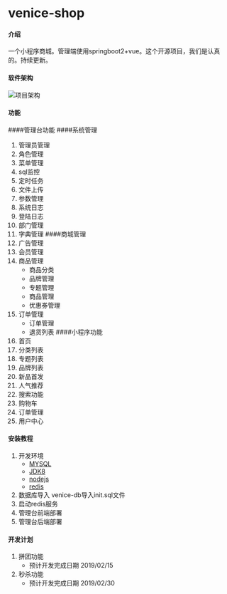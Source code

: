 # venice-shop

#### 介绍
一个小程序商城。管理端使用springboot2+vue。这个开源项目，我们是认真的。持续更新。

#### 软件架构
![项目架构](http://image.enfunly.com/images/venice-shop%20.jpg
)
#### 功能
####管理台功能
####系统管理
 1. 管理员管理
 2. 角色管理
 3. 菜单管理
 4. sql监控
 5. 定时任务
 6. 文件上传
 7. 参数管理
 8. 系统日志
 9. 登陆日志
 10. 部门管理
 11. 字典管理
####商城管理
 12. 广告管理
 13. 会员管理
 14. 商品管理
     - 商品分类
     - 品牌管理
     - 专题管理
     - 商品管理
     - 优惠券管理
 15. 订单管理
     - 订单管理
     - 退货列表
####小程序功能
 1. 首页
 2. 分类列表
 3. 专题列表
 4. 品牌列表
 5. 新品首发
 6. 人气推荐
 7. 搜索功能
 8. 购物车
 9. 订单管理
 10. 用户中心

#### 安装教程

 1. 开发环境
    - [MYSQL](https://dev.mysql.com/downloads/mysql/5.6.html)
    - [JDK8](https://www.oracle.com/technetwork/java/javase/downloads/java-archive-javase8-2177648.html)
    - [nodejs](https://nodejs.org/en/)
    - [redis](https://code.visualstudio.com/)
 2. 数据库导入
     venice-db导入init.sql文件
 3. 启动redis服务
 4. 管理台前端部署
 5. 管理台后端部署

#### 开发计划

 1. 拼团功能
    - 预计开发完成日期  2019/02/15
 2. 秒杀功能
    - 预计开发完成日期  2019/02/30
